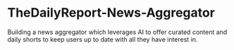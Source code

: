 # TheDailyReport-News-Aggregator
Building a news aggregator which leverages AI to offer curated content and daily shorts to keep users up to date with all they have interest in.
